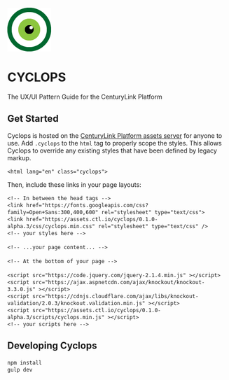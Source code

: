 [![CenturyLink Cyclops](www/assets/img/centurylink-cyclops.png)](http://assets.ctl.io/)

# CYCLOPS
The UX/UI Pattern Guide for the CenturyLink Platform

## Get Started
Cyclops is hosted on the [CenturyLink Platform assets server](http://assets.ctl.io/) for anyone to use. Add `.cyclops` to the `html` tag to properly scope the styles. This allows Cyclops to override any existing styles that have been defined by legacy markup.

```
<html lang="en" class="cyclops">
```

Then, include these links in your page layouts:

```
<!-- In between the head tags -->
<link href="https://fonts.googleapis.com/css?family=Open+Sans:300,400,600" rel="stylesheet" type="text/css">
<link href="https://assets.ctl.io/cyclops/0.1.0-alpha.3/css/cyclops.min.css" rel="stylesheet" type="text/css" />
<!-- your styles here -->

<!-- ...your page content... -->

<!-- At the bottom of your page -->

<script src="https://code.jquery.com/jquery-2.1.4.min.js" ></script>
<script src="https://ajax.aspnetcdn.com/ajax/knockout/knockout-3.3.0.js" ></script>
<script src="https://cdnjs.cloudflare.com/ajax/libs/knockout-validation/2.0.3/knockout.validation.min.js" ></script>
<script src="https://assets.ctl.io/cyclops/0.1.0-alpha.3/scripts/cyclops.min.js" ></script>
<!-- your scripts here -->
```

## Developing Cyclops

```
npm install
gulp dev
```

